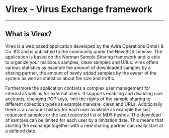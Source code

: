 # Virex - Virus Exchange framework #


---


## What is Virex? ##

Virex is a web based application developed by the Avira Operations GmbH
& Co. KG and is published to the community under the New BDS License.
The application is based on the Norman Sample Sharing framework and is
able to organize your malicious samples, clean samples and URLs. Virex
offers various statistics as example the amount of downloaded samples by
a sharing partner, the amount of newly added samples by the owner of the
system as well as statistics about file size and traffic.

Furthermore the application contains a complex user management for
internal as well as for external users. It supports enabling and
disabling user accounts, changing PGP keys, limit the rights of the
sample sharing to different collection types as example malware, clean
and URLs. Additionally there is an account history for each user
available as example the last requested samples or the last requested
list of MD5 hashes. The download of samples can be limited for each user
by a limitation date. This means that starting the exchange together
with a new sharing partner can really start at a defined date.